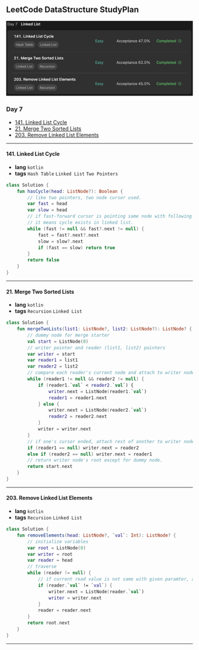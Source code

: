 ## LeetCode DataStructure StudyPlan

<img src="../../assets/leetcode_ds_lv1_day7.png" alt="leetcode_data_structure_level1_day7" style="zoom:50%;" />

### Day 7

- [141. Linked List Cycle](https://leetcode.com/problems/linked-list-cycle/?envType=study-plan&id=data-structure-i)
- [21. Merge Two Sorted Lists](https://leetcode.com/problems/merge-two-sorted-lists/?envType=study-plan&id=data-structure-i)
- [203. Remove Linked List Elements](https://leetcode.com/problems/remove-linked-list-elements/?envType=study-plan&id=data-structure-i)

---

#### 141. Linked List Cycle

- **lang**  `kotlin` 
- **tags**  `Hash Table` `Linked List` `Two Pointers`

```kotlin
class Solution {
    fun hasCycle(head: ListNode?): Boolean {
        // like two pointers, two node cursor used.
        var fast = head
        var slow = head
        // if fast-forward cursor is pointing same node with following cursor,
        // it means cycle exists in linked list.
        while (fast != null && fast?.next != null) {
            fast = fast?.next?.next
            slow = slow?.next
            if (fast == slow) return true
        }
        return false
    }
}
```

---

#### 21. Merge Two Sorted Lists

- **lang**  `kotlin` 
- **tags**  `Recursion` `Linked List`

```kotlin
class Solution {
    fun mergeTwoLists(list1: ListNode?, list2: ListNode?): ListNode? {
        // dummy node for merge starter
        val start = ListNode(0)
        // writer pointer and reader (list1, list2) pointers
        var writer = start
        var reader1 = list1
        var reader2 = list2
        // compare each reader's current node and attach to writer node
        while (reader1 != null && reader2 != null) {
            if (reader1.`val` < reader2.`val`) {
                writer.next = ListNode(reader1.`val`)
                reader1 = reader1.next
            } else {
                writer.next = ListNode(reader2.`val`)
                reader2 = reader2.next
            }
            writer = writer.next
        }
        // if one's cursor ended, attach rest of another to writer node.
        if (reader1 == null) writer.next = reader2
        else if (reader2 == null) writer.next = reader1
        // return writer node's root except for dummy node.
        return start.next
    }
}
```

---

#### 203. Remove Linked List Elements

- **lang**  `kotlin` 
- **tags**  `Recursion` `Linked List`

```kotlin
class Solution {
    fun removeElements(head: ListNode?, `val`: Int): ListNode? {
        // initialize variables
        var root = ListNode(0)
        var writer = root
        var reader = head
        // traverse
        while (reader != null) {
            // if current read value is not same with given paramter, add it
            if (reader.`val` != `val`) {
                writer.next = ListNode(reader.`val`)
                writer = writer.next
            }
            reader = reader.next
        }
        return root.next
    }
}
```

---

